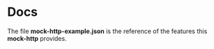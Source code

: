 # Docs
The file **mock-http-example.json** is the reference of the features this **mock-http** provides.